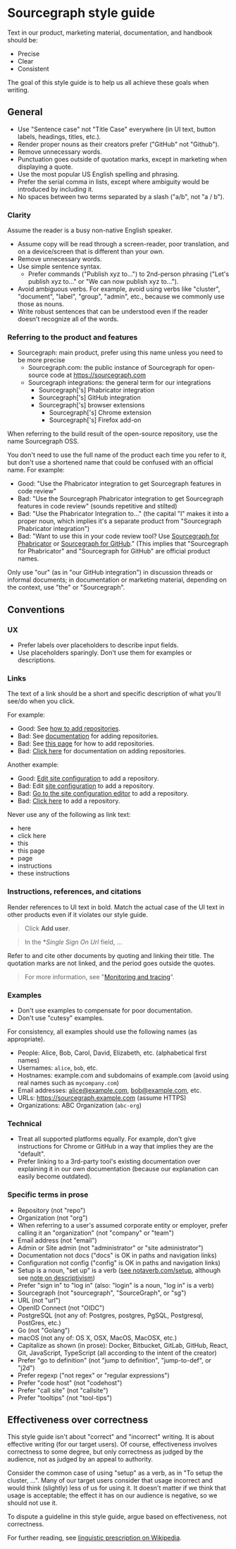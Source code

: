 # Sourcegraph style guide

Text in our product, marketing material, documentation, and handbook should be:

- Precise
- Clear
- Consistent

The goal of this style guide is to help us all achieve these goals when writing.

## General

- Use "Sentence case" not "Title Case" everywhere (in UI text, button labels, headings, titles, etc.).
- Render proper nouns as their creators prefer ("GitHub" not "Github").
- Remove unnecessary words.
- Punctuation goes outside of quotation marks, except in marketing when displaying a quote.
- Use the most popular US English spelling and phrasing.
- Prefer the serial comma in lists, except where ambiguity would be introduced by including it.
- No spaces between two terms separated by a slash ("a/b", not "a / b").

### Clarity

Assume the reader is a busy non-native English speaker.

- Assume copy will be read through a screen-reader, poor translation, and on a device/screen that is different than your own.
- Remove unnecessary words.
- Use simple sentence syntax.
  - Prefer commands ("Publish xyz to...") to 2nd-person phrasing ("Let's publish xyz to..." or "We can now publish xyz to...").
- Avoid ambiguous verbs. For example, avoid using verbs like "cluster", "document", "label", "group", "admin", etc., because we commonly use those as nouns.
- Write robust sentences that can be understood even if the reader doesn't recognize all of the words.

### Referring to the product and features

- Sourcegraph: main product, prefer using this name unless you need to be more precise
  - Sourcegraph.com: the public instance of Sourcegraph for open-source code at https://sourcegraph.com
  - Sourcegraph integrations: the general term for our integrations
    - Sourcegraph['s] Phabricator integration
    - Sourcegraph['s] GitHub integration
    - Sourcegraph['s] browser extensions
      - Sourcegraph['s] Chrome extension
      - Sourcegraph['s] Firefox add-on

When referring to the build result of the open-source repository, use the name Sourcegraph OSS.

You don't need to use the full name of the product each time you refer to it, but don't use a shortened name that could be confused with an official name. For example:

- Good: "Use the Phabricator integration to get Sourcegraph features in code review"
- Bad: "Use the Sourcegraph Phabricator integration to get Sourcegraph features in code review" (sounds repetitive and stilted)
- Bad: "Use the Phabricator Integration to..." (the capital "I" makes it into a proper noun, which implies it's a separate product from "Sourcegraph Phabricator integration")
- Bad: "Want to use this in your code review tool? Use [Sourcegraph for Phabricator](#_) or [Sourcegraph for GitHub](#_)." (This implies that "Sourcegraph for Phabricator" and "Sourcegraph for GitHub" are official product names.

Only use "our" (as in "our GitHub integration") in discussion threads or informal documents; in documentation or marketing material, depending on the context, use "the" or "Sourcegraph".

## Conventions

### UX

- Prefer labels over placeholders to describe input fields.
- Use placeholders sparingly. Don't use them for examples or descriptions.

### Links

The text of a link should be a short and specific description of what you'll see/do when you click.

For example:

- Good: See [how to add repositories](#_).
- Bad: See [documentation](#_) for adding repositories.
- Bad: See [this page](#_) for how to add repositories.
- Bad: [Click here](#_) for documentation on adding repositories.

Another example:

- Good: [Edit site configuration](#_) to add a repository.
- Bad: Edit [site configuration](#_) to add a repository.
- Bad: [Go to the site configuration editor](#_) to add a repository.
- Bad: [Click here](#_) to add a repository.

Never use any of the following as link text:

- here
- click here
- this
- this page
- page
- instructions
- these instructions

### Instructions, references, and citations

Render references to UI text in bold. Match the actual case of the UI text in other products even if it violates our style guide.

> Click **Add user**.

> In the \*_Single Sign On Url_ field, ...

Refer to and cite other documents by quoting and linking their title. The quotation marks are not linked, and the period goes outside the quotes.

> For more information, see "[Monitoring and tracing](#_)".

### Examples

- Don't use examples to compensate for poor documentation.
- Don't use "cutesy" examples.

For consistency, all examples should use the following names (as appropriate).

- People: Alice, Bob, Carol, David, Elizabeth, etc. (alphabetical first names)
- Usernames: `alice`, `bob`, etc.
- Hostnames: example.com and subdomains of example.com (avoid using real names such as `mycompany.com`)
- Email addresses: alice@example.com, bob@example.com, etc.
- URLs: https://sourcegraph.example.com (assume HTTPS)
- Organizations: ABC Organization (`abc-org`)

### Technical

- Treat all supported platforms equally. For example, don't give instructions for Chrome or GitHub in a way that implies they are the "default".
- Prefer linking to a 3rd-party tool's existing documentation over explaining it in our own documentation (because our explanation can easily become outdated).

### Specific terms in prose

- Repository (not "repo")
- Organization (not "org")
- When referring to a user's assumed corporate entity or employer, prefer calling it an "organization" (not "company" or "team")
- Email address (not "email")
- Admin or Site admin (not "administrator" or "site administrator")
- Documentation not docs ("docs" is OK in paths and navigation links)
- Configuration not config ("config" is OK in paths and navigation links)
- Setup is a noun, "set up" is a verb ([see notaverb.com/setup](http://notaverb.com/setup), although see [note on descriptivism](#effectiveness-over-correctness))
- Prefer "sign in" to "log in" (also: "login" is a noun, "log in" is a verb)
- Sourcegraph (not "sourcegraph", "SourceGraph", or "sg")
- URL (not "url")
- OpenID Connect (not "OIDC")
- PostgreSQL (not any of: Postgres, postgres, PgSQL, Postgresql, PostGres, etc.)
- Go (not "Golang")
- macOS (not any of: OS X, OSX, MacOS, MacOSX, etc.)
- Capitalize as shown (in prose): Docker, Bitbucket, GitLab, GitHub, React, Git, JavaScript, TypeScript (all according to the intent of the creator)
- Prefer "go to definition" (not "jump to definition", "jump-to-def", or "j2d")
- Prefer regexp ("not regex" or "regular expressions")
- Prefer "code host" (not "codehost")
- Prefer "call site" (not "callsite")
- Prefer "tooltips" (not "tool-tips")

## Effectiveness over correctness

This style guide isn't about "correct" and "incorrect" writing. It is about effective writing (for our target users). Of course, effectiveness involves correctness to some degree, but only correctness as judged by the audience, not as judged by an appeal to authority.

Consider the common case of using "setup" as a verb, as in "To setup the cluster, ...". Many of our target users consider that usage incorrect and would think (slightly) less of us for using it. It doesn't matter if we think that usage is acceptable; the effect it has on our audience is negative, so we should not use it.

To dispute a guideline in this style guide, argue based on effectiveness, not correctness.

For further reading, see [linguistic prescription on Wikipedia](https://en.wikipedia.org/wiki/Linguistic_prescription).
